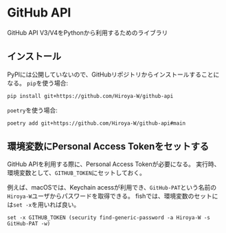 # GitHub API

GitHub API V3/V4をPythonから利用するためのライブラリ

## インストール

PyPIには公開していないので、GitHubリポジトリからインストールすることになる。
`pip`を使う場合:

```bash
pip install git+https://github.com/Hiroya-W/github-api
```

`poetry`を使う場合:

```bash
poetry add git+https://github.com/Hiroya-W/github-api#main
```

## 環境変数にPersonal Access Tokenをセットする

GitHub APIを利用する際に、Personal Access Tokenが必要になる。
実行時、環境変数として、`GITHUB_TOKEN`にセットしておく。

例えば、macOSでは、Keychain acessが利用でき、`GitHub-PAT`という名前の`Hiroya-W`ユーザからパスワードを取得できる。
fishでは、環境変数のセットには`set -x`を用いれば良い。

```fish
set -x GITHUB_TOKEN (security find-generic-password -a Hiroya-W -s GitHub-PAT -w)
```
